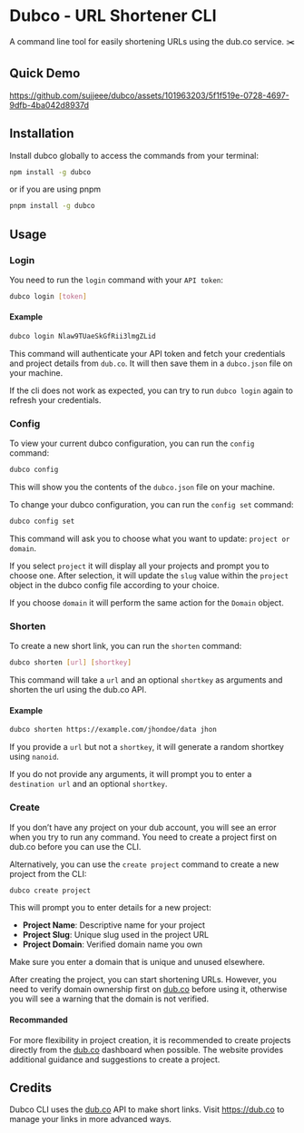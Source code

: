 # Dubco - URL Shortener CLI
A command line tool for easily shortening URLs using the dub.co service. ✂️

## Quick Demo 
https://github.com/sujjeee/dubco/assets/101963203/5f1f519e-0728-4697-9dfb-4ba042d8937d

## Installation

Install dubco globally to access the commands from your terminal:

```bash
npm install -g dubco
```

or if you are using pnpm

```bash
pnpm install -g dubco
```

## Usage

### Login

You need to run the `login` command with your `API token`:

```bash
dubco login [token]
```

#### Example

```bash
dubco login Nlaw9TUaeSkGfRii3lmgZLid
```

This command will authenticate your API token and fetch your credentials and project details from `dub.co`. It will then save them in a `dubco.json` file on your machine.

If the cli does not work as expected, you can try to run `dubco login` again to refresh your credentials.

### Config

To view your current dubco configuration, you can run the `config` command:

```bash
dubco config
```

This will show you the contents of the `dubco.json` file on your machine.

To change your dubco configuration, you can run the `config set` command:

```bash
dubco config set
```

This command will ask you to choose what you want to update: `project or domain`.

If you select `project` it will display all your projects and prompt you to choose one. After selection, it will update the `slug` value within the `project` object in the dubco config file according to your choice.

If you choose `domain` it will perform the same action for the `Domain` object.

### Shorten

To create a new short link, you can run the `shorten` command:

```bash
dubco shorten [url] [shortkey]
```

This command will take a `url` and an optional `shortkey` as arguments and shorten the url using the dub.co API.

#### Example

```bash
dubco shorten https://example.com/jhondoe/data jhon
```

If you provide a `url` but not a `shortkey`, it will generate a random shortkey using `nanoid`.

If you do not provide any arguments, it will prompt you to enter a `destination url` and an optional `shortkey`.

### Create
If you don’t have any project on your dub account, you will see an error when you try to run any command. You need to create a project first on dub.co before you can use the CLI.

Alternatively, you can use the `create project` command to create a new project from the CLI:

```bash
dubco create project
```

This will prompt you to enter details for a new project:

- **Project Name**: Descriptive name for your project
- **Project Slug**: Unique slug used in the project URL
- **Project Domain**: Verified domain name you own

Make sure you enter a domain that is unique and unused elsewhere. 

After creating the project, you can start shortening URLs. However, you need to verify domain ownership first on [dub.co](https://dub.co) before using it, otherwise you will see a warning that the domain is not verified.

#### Recommanded
For more flexibility in project creation, it is recommended to create projects directly from the [dub.co](https://dub.co) dashboard when possible. The website provides additional guidance and suggestions to create a project.

## Credits

Dubco CLI uses the [dub.co](https://dub.co) API to make short links.
Visit https://dub.co to manage your links in more advanced ways.
